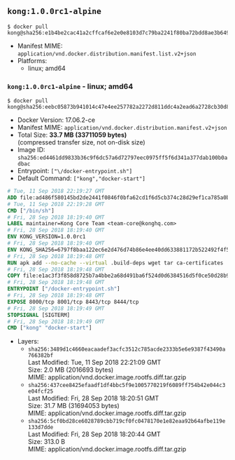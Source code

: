 ## `kong:1.0.0rc1-alpine`

```console
$ docker pull kong@sha256:e1b4be2cac41a2cffcaf6e2e0e8103d7c79ba2241f80ba72bdd8ae3b649bd793
```

-	Manifest MIME: `application/vnd.docker.distribution.manifest.list.v2+json`
-	Platforms:
	-	linux; amd64

### `kong:1.0.0rc1-alpine` - linux; amd64

```console
$ docker pull kong@sha256:eebc05873b941014c47e4ee257782a2272d811ddc4a2ead6a2728cb30d8799c9
```

-	Docker Version: 17.06.2-ce
-	Manifest MIME: `application/vnd.docker.distribution.manifest.v2+json`
-	Total Size: **33.7 MB (33711059 bytes)**  
	(compressed transfer size, not on-disk size)
-	Image ID: `sha256:ed4461dd9833b36c9f6dc57a6d72797eec0975ff5f6d341a377dab100b0adbac`
-	Entrypoint: `["\/docker-entrypoint.sh"]`
-	Default Command: `["kong","docker-start"]`

```dockerfile
# Tue, 11 Sep 2018 22:19:27 GMT
ADD file:ad486f580145bd2de2441f0846f0bfa62cd1f6d5cb374c28d29ef1ca785a0bbc in / 
# Tue, 11 Sep 2018 22:19:28 GMT
CMD ["/bin/sh"]
# Fri, 28 Sep 2018 18:19:40 GMT
LABEL maintainer=Kong Core Team <team-core@konghq.com>
# Fri, 28 Sep 2018 18:19:40 GMT
ENV KONG_VERSION=1.0.0rc1
# Fri, 28 Sep 2018 18:19:40 GMT
ENV KONG_SHA256=6797f8baa122ec6e2d476d74b86e4ee40dd633881172b522492f4f5d4e750ee1
# Fri, 28 Sep 2018 18:19:48 GMT
RUN apk add --no-cache --virtual .build-deps wget tar ca-certificates 	&& apk add --no-cache libgcc openssl pcre perl tzdata curl 	&& wget -O kong.tar.gz "https://bintray.com/kong/kong-community-edition-alpine-tar/download_file?file_path=kong-community-edition-$KONG_VERSION.apk.tar.gz" 	&& echo "$KONG_SHA256 *kong.tar.gz" | sha256sum -c - 	&& tar -xzf kong.tar.gz -C /tmp 	&& rm -f kong.tar.gz 	&& cp -R /tmp/usr / 	&& rm -rf /tmp/usr 	&& cp -R /tmp/etc / 	&& rm -rf /tmp/etc 	&& apk del .build-deps
# Fri, 28 Sep 2018 18:19:48 GMT
COPY file:e1ac3f3f858d8725b7a4bbe2a68d491ba6f524d0d6384516d5f0ce50d28b9fda in /docker-entrypoint.sh 
# Fri, 28 Sep 2018 18:19:48 GMT
ENTRYPOINT ["/docker-entrypoint.sh"]
# Fri, 28 Sep 2018 18:19:48 GMT
EXPOSE 8000/tcp 8001/tcp 8443/tcp 8444/tcp
# Fri, 28 Sep 2018 18:19:49 GMT
STOPSIGNAL [SIGTERM]
# Fri, 28 Sep 2018 18:19:49 GMT
CMD ["kong" "docker-start"]
```

-	Layers:
	-	`sha256:3489d1c4660eacaadef3acfc3512c785acde2333b5e6e9387f43490a766382bf`  
		Last Modified: Tue, 11 Sep 2018 22:21:09 GMT  
		Size: 2.0 MB (2016693 bytes)  
		MIME: application/vnd.docker.image.rootfs.diff.tar.gzip
	-	`sha256:437cee8425efaadf1df4bbc5f9e1005770219f6089ff754b42e044c3e04fcf25`  
		Last Modified: Fri, 28 Sep 2018 18:20:51 GMT  
		Size: 31.7 MB (31694053 bytes)  
		MIME: application/vnd.docker.image.rootfs.diff.tar.gzip
	-	`sha256:5cf0bd28ce6028789cbb719cf0fc0478170e1e82eaa92b64afbe119e133d7dde`  
		Last Modified: Fri, 28 Sep 2018 18:20:44 GMT  
		Size: 313.0 B  
		MIME: application/vnd.docker.image.rootfs.diff.tar.gzip
